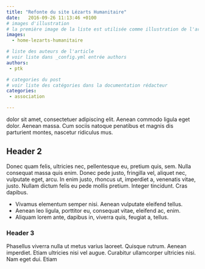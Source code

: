 ```yaml
---
title: "Refonte du site Lézarts Humanitaire"
date:   2016-09-26 11:13:46 +0100
# images d'illustration
# la première image de la liste est utilisée comme illustration de l'article dans les pages de listing.
images:
  - home-lezarts-humanitaire

# liste des auteurs de l'article
# voir liste dans _config.yml entrée authors
authors:
 - ptk

# categories du post
# voir liste des catégories dans la documentation rédacteur
categories:
 - association

---
```


dolor sit amet, consectetuer adipiscing elit. Aenean commodo ligula eget dolor. Aenean massa. Cum sociis natoque penatibus et magnis dis parturient montes, nascetur ridiculus mus.

<!--more-->

## Header 2

Donec quam felis, ultricies nec, pellentesque eu, pretium quis, sem. Nulla consequat massa quis enim. Donec pede justo, fringilla vel, aliquet nec, vulputate eget, arcu. In enim justo, rhoncus ut, imperdiet a, venenatis vitae, justo. Nullam dictum felis eu pede mollis pretium. Integer tincidunt. Cras dapibus.

- Vivamus elementum semper nisi. Aenean vulputate eleifend tellus.
- Aenean leo ligula, porttitor eu, consequat vitae, eleifend ac, enim.
- Aliquam lorem ante, dapibus in, viverra quis, feugiat a, tellus.

### Header 3

Phasellus viverra nulla ut metus varius laoreet. Quisque rutrum. Aenean imperdiet. Etiam ultricies nisi vel augue. Curabitur ullamcorper ultricies nisi. Nam eget dui. Etiam
